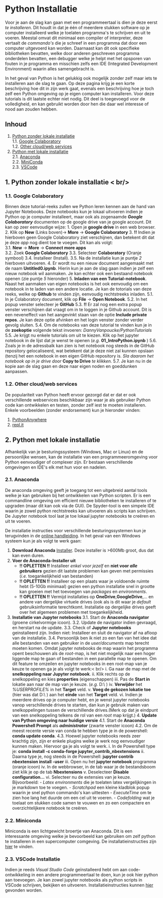 # Python Installatie
Voor je aan de slag kan gaan met een programmeertaal is dien je deze eerst *te installeren*.
Dit houdt in dat je één of meerdere stukken software op je computer installeerd welke je toelaten
programma's te schrijven en uit te voeren. Meestal omvat dit minimaal een compiler of interpreter, deze
vertaalt de *commando's* die je schreef in een programma dat door een computer uitgevoerd kan 
worden. Daarnaast kan dit ook specifieke bibliotheken bevatten, welke door anderen geschreven 
programma onderdelen bevatten, een debugger welke je helpt met het opsporen van fouten in je
programma en misschien zelfs een IDE (Integrated Development Environment) waarin alles samengebracht is.

In het geval van Python is het gelukkig ook mogelijk zonder zelf maar iets te installeren 
aan de slag te gaan. Op deze pagina krijg je een korte beschrijving hoe dit in zijn werk gaat,
evenals een beschrijving hoe je toch zelf een Python omgeving op je eigen computer kan installeren.
Voor deze tutorials is dit laatste echter niet nodig. Dit deel is toegevoegd voor de 
volledigheid, en kan gebruikt worden door hen die daar wel interesse of nood aan zouden hebben.

## Inhoud
1. [Python zonder lokale installatie](#noinstall)  
    1.1. [Google Colaboratory](#colab)  
	1.2. [Other cloud/web services](#webservice)  
2. [Python met lokale installatie](#install)  
    2.1. [Anaconda](#anaconda)  
    2.2. [MiniConda](#miniconda)  
    2.3. [VSCode](#vscode)  
<!-- Links are a bit tricky, local links go through anchors: HTML-A-tags. However, to work the "name" variable should be all non-caps -->
<!-- add 2 blank spaces at the end of a line to get a linebreak or use < br/> or add empty line -->

##  <a name='noinstall'> </a> 1. Python zonder lokale installatie < br/>
###  <a name='colab'> </a> 1.1. Google Colaboratory
Binnen deze tutorial-reeks zullen we Python leren kennen aan de hand van Jupyter Notebooks. 
Deze notebooks kun je lokaal uitvoeren indien je Python op je computer installeert, maar ook
als zogenaamde **_Google Colaboratory_** documenten op de google drive van je google account.
Dit kan op zeer eenvoudige wijze:
    1. Open je **google drive** in een web browser.
	2. Klik op **New** (Links boven)&rarr; **More** &rarr; **Google Colaboratory**
	3. **!!** Indien je hierboven geen Google Colaboratory ziet verschijnen, dan betekent dit 
       dat je deze *app* nog dient toe te voegen. Dit kan als volgt:  
       3.1. **New** &rarr; **More** &rarr; **Connect more apps**	   
	   3.2. Zoek **Google Colaboratory**
	   3.3. Selecteer **Colaboratory** (Oranje symbool)
	   3.4. Installeer (Install).
	   3.5. Na de installatie kun je puntje *2* hierboven uitvoeren.
	4. Er wordt nu een nieuw document aangemaakt met de naam **Untitled0.ipynb**. Hierin kun 
	   je aan de slag gaan indien je zelf een nieuw notebook wil aanmaken. Je kan echter 
	   ook een bestaand notebook openen (zie puntje *5* hieronder)
	5. **Inladen van een Tutorial-notebook**. Naast het aanmaken van eigen notebooks is het ook
	   eenvoudig om een notebook in te laden van een andere locatie. Je kan de totorials van deze
	   reeks, welke op **Github** te vinden zijn, eenvoudig rechtstreeks inladen.
	   5.1. In je Colaboratory document, klik op **File** &rarr; **Open Notebook**.
	   5.2. In het popup venster selecteer je **GitHub**
	   5.3. **!!** Er zal nog een extra popup venster verschijnen dat vraagt om in te loggen in je 
	        Github account. Dit is een neveneffect van het aangevinkt staan van de optie 
			**Include private repos**. Je kan deze optie afvinken en het login venster
			zonder verder gevolg sluiten.
	   5.4. Om de notebooks van deze tutorial te vinden kun je in de **zoekoptie** volgende tekst 
	        invoeren: *DannyVanpoucke/PythonTutorials*
	   5.5. Je krijgt nu enkele tutorials om uit te kiezen. Klik op het jupyter notebook in de 
            lijst dat je wenst te openen (*e.g.* **01_IntroPython.ipynb** )
       5.6. Zoals je in de adressbalk kan zien is het notebook nog steeds in de GitHub repository
            gelocaliseerd, wat betekent dat je deze niet zal kunnen opslaan (tenzij het een 
			notebook in een eigen GitHub repository is. *Sla daarom het notebook op in je drive door*
			**Copy to Drive** *te klikken.*
	   5.7. Je kan nu in de kopie aan de slag gaan en deze naar eigen noden en goeddunken aanpassen.

###  <a name='webservice'> </a> 1.2. Other cloud/web services
De populariteit van Python heeft ervoor gezorgd dat er dat er ook verschillende webservices beschikbaar
zijn waar je als gebruiker Python code kan ontwikkelen en testen, zonder zelf iest te moeten installeren.
Enkele voorbeelden (zonder endorsement) kun je hieronder vinden:
   1. [PythonAnywhere](https://www.pythonanywhere.com/)
   2. [repl.it](https://replit.com/)


##  <a name='install'> </a> 2. Python met lokale installatie
Afhankelijk van je besturingssysteem (Windows, Mac or Linux) en de persoonlijke wensen, kan de
installatie van een programmeeromgeving voor Python eenvoudiger of complexer zijn. Er bestaan
verschillende omgevingen en IDE's elk met hun voor en nadelen. 

###  <a name='anaconda'> </a> 2.1. Anaconda
De anaconda omgeving geeft je toegang tot een uitgebreid aantal tools welke je kan gebruiken
bij het ontwikkelen van Python scripten. Er is een commandline omgeving om efficient nieuwe
bibliotheken te installeren of te upgraden (maar dit kan ook via de GUI). De Spyder-tool is een
simpele IDE waarin je zowel python rechtstreeks kan uitvoeren als scripts kan schrijven. De 
Jupyter notebook tool laat je toe lokaal jupyter notebooks te creëren en uit te voeren.

De installatie instructies voor verschillende besturingssystemen kun je terugvinden in de 
[online handleiding](https://docs.anaconda.com/anaconda/install/index.html). In het geval 
van een Windows systeem kun je als volgt te werk gaan:
  1. **Download Anaconda** [Installer](https://www.anaconda.com/products/distribution). Deze
     installer is >600Mb groot, dus dat kan even duren.
  2. **Voer de Anaconda-Installer uit**
     - **!! OPLETTEN !!** Installeer *enkel voor jezelf* en **niet voor _alle_ _gebruikers_** gezien
	   dit laatste problemen kan geven met permissies (*i.e.* toegankelijkheid van bestanden)
	 - **!! OPLETTEN !!** Installeer op een plaats waar je voldoende ruimte hebt (5-10Gb minimaal)
	   gezien een python installatie snel in grootte kan groeien met het toevoegen van *packages* 
	   en *environments*.
	 - **!! OPLETTEN !!** Vermijd installaties op **OneDrive**,**GoogleDrive**,... en andere van dergelijke virtuele
	   drives (ook als is dit waar je *default* gebruiksinformatie terechtkomt. Installatie op dergelijke
	   drives geeft over het algemeen problemen met toegankelijkheid.
  3. **Installatie van Jupyter notebooks**
     3.1. Start de **Anaconda navigator** (groene cirkelvormige icoon).
	 3.2. Update de navigator indien gevraagd, en herstart na de update.
	 3.3. Check of **Jupyter notebooks** geinstalleerd zijn. Indien niet: Installeer en 
	      sluit de navigator af na afloop van de installatie.
	 3.4. Persoonlijk ben ik niet zo een fan van het idee dat alle bestanden van een gebruiker
	      in de *user/documents* map terecht moeten komen. Omdat jupyter notebooks de map 
		  waarin het programma opent beschouwen als de *root*-map, is het niet mogelijk naar 
		  een hoger liggende map te gaan of bestanden in een parallelle map te openen. Om 
		  dit feature te omzeilen en jupyter notebooks in een root-map van je keuze te openen 
		  ga je als volgt te werk:< br/>
		    i.   Ga naar de map met de **snelkoppeling naar Jupyter notebook**.
			ii.  Klik rechts op de snelkoppeling en kies **properties** (eigenschappen)
			iii. Pas de **Start in** lokatie aan naar de map van je keuze. (*e.g.* D:\ )
			iv.  **Verwijder** het *%USERPROFILE%* in het **Target** veld.
			v.   **Voeg de gekozen lokatie toe** (hier was dat D:\ ) aan het **einde** van het **Target** veld.
			vi.  Indien je meerdere drives op je computer hebt, en je wenst jupyter notebooks vanop
			     verschillende drives te starten, dan kun je gebruik maken van snelkoppelingen tussen
				 de verschillende drives.(Merk op dat je eindpunt van een snelkoppeling telkens de rol
				 van een *root* map krijgt.)
	4. **Update van Python omgeving naar huidige versie**
	   4.1. Start de **Anaconda Powershell Prompt** als **_administrator_** (zwarte venster icoon)
       4.2. Om de meest recente versie van conda te hebben type je in de powershell: **conda update conda**.
	   4.3. Hoewel jupyter notebooks reeds zeer krachtig zijn, zijn er enkele plugins welke je werk
	        nog eenvoudiger kunnen maken. Hiervoor ga je als volgt te werk.
			i.   In de Powershell type je: **conda install -c conda-forge jupyter_contrib_nbextensions**
			ii.  Daarna type je, nog steeds in de Powershell: **jupyter contrib nbextension install -user**
			iii. Open nu het **jupyter notebook** programma (oranje icoon)
			iv.  In de webbrowser, in de tab waar je de bestandsboom ziet klik je op de tab **Nbextensions**
			v.   Deselecteer **Disable configuration...**
			vi.  Selecteer nu de extensies van je keuze. Bijvoorbeeld:
					- *Latex environments* die je toelaten latex vergelijkingen in je markdown toe te voegen.
					- *Scratchpad* een kleine kladblok popup waarin je snel python commando's kan uittesten
					- *ExecuteTime* om te zien hoe lang het duurde om een cel uit te voeren.
					- *Codefolding* wat je toelaat om stukken code samen te vouwen en zo een compactere en 
					   overzichtelijkere notebook te creëren.

###  <a name='miniconda'> </a> 2.2. Miniconda
Miniconda is een lichtgewicht broertje van Anaconda. Dit is een interessante omgeving welke je 
bevoorbeeld kan gebruiken om zelf python te installeren in een supercomputer comgeving.
De installatieinstructies zijn [hier](https://docs.conda.io/en/latest/miniconda.html) te vinden.

### <a name='vscode'> </a> 2.3. VSCode Installatie
Indien je reeds *Visual Studio Code* geïnstalleerd hebt om aan code-ontwikkeling in een andere
programmeertaal te doen, kun je ook hier python aan toevoegen. Je kan zowel jupyter notebooks 
als python scripts in VSCode schrijven, bekijken en uitvoeren. Installatieinstructies kunnen
[hier](https://code.visualstudio.com/docs/languages/python) gevonden worden.
